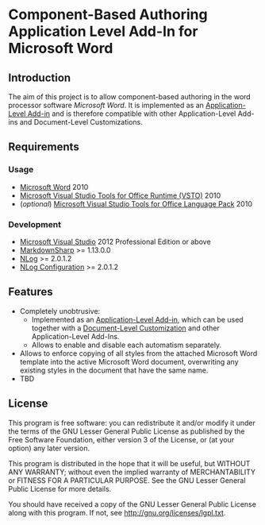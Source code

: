 # Component-Based Authoring Application Level Add-In for Microsoft Word

## Introduction

The aim of this project is to allow component-based authoring in the word processor software *Microsoft Word*. It is
implemented as an [Application-Level Add-in](http://msdn.microsoft.com/library/vstudio/bb386298.aspx) and is therefore
compatible with other Application-Level Add-ins and Document-Level Customizations.

## Requirements

### Usage

* [Microsoft Word](http://office.microsoft.com/word) 2010
* [Microsoft Visual Studio Tools for Office Runtime (VSTO)](http://microsoft.com/en-us/download/details.aspx?id=39290) 2010
* (*optional*) [Microsoft Visual Studio Tools for Office Language Pack](http://microsoft.com/en-us/download/details.aspx?id=39291) 2010

### Development

* [Microsoft Visual Studio](http://microsoft.com/visualstudio) 2012 Professional Edition or above
* [MarkdownSharp](http://nuget.org/packages/MarkdownSharp) >= 1.13.0.0
* [NLog](http://nuget.org/packages/NLog) >= 2.0.1.2
* [NLog Configuration](http://nuget.org/packages/NLog.Config) >= 2.0.1.2

## Features

* Completely unobtrusive:
  * Implemented as an [Application-Level Add-in](http://msdn.microsoft.com/bb386298.aspx), which can be used together with a [Document-Level Customization](http://msdn.microsoft.com/zcfbd2sk.aspx) and other Application-Level Add-Ins.
  * Allows to enable and disable each automatism separately.
* Allows to enforce copying of all styles from the attached Microsoft Word template into the active Microsoft Word document, overwriting any existing styles in the document that have the same name.
* TBD

## License

This program is free software: you can redistribute it and/or modify it under the terms of the GNU Lesser General Public License as published by the Free Software Foundation, either version 3 of the License, or (at your option) any later version.

This program is distributed in the hope that it will be useful, but WITHOUT ANY WARRANTY; without even the implied warranty of MERCHANTABILITY or FITNESS FOR A PARTICULAR PURPOSE.  See the GNU Lesser General Public License for more details.

You should have received a copy of the GNU Lesser General Public License along with this program. If not, see <http://gnu.org/licenses/lgpl.txt>.
